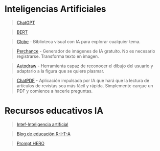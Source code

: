 # Inteligencias Artificiales

> [ChatGPT](https://chat.openai.com)

> [BERT](https://github.com/google-research/bert)

> [Globe](https://explorer.globe.engineer/) - Biblioteca visual con IA para explorar cualquier tema.

> [Perchance](https://perchance.org/ai-text-to-image-generator) - Generador de imágenes de IA gratuito. No es necesario registrarse. Transforma texto en imagen.

> [Autodraw](https://www.autodraw.com/) - Herramienta capaz de reconocer el dibujo del usuario y adaptarlo a la figura que se quiere plasmar.

> [ChatPDF](https://www.chatpdf.com/) - Aplicación impulsada por IA que hará que la lectura de artículos de revistas sea más fácil y rápida. Simplemente cargue un PDF y comience a hacerle preguntas.

# Recursos educativos IA

> [Intef-Inteligencia artificial](https://descargas.intef.es/cedec/proyectoedia/guias/contenidos/inteligencia_artificial/index.html)

> [Blog de educación R-I-T-A](https://educacion.bilateria.org/prompts-educativos-creados-con-el-modelo-r-i-t-a)

> [Prompt HERO](https://prompthero.com/)
